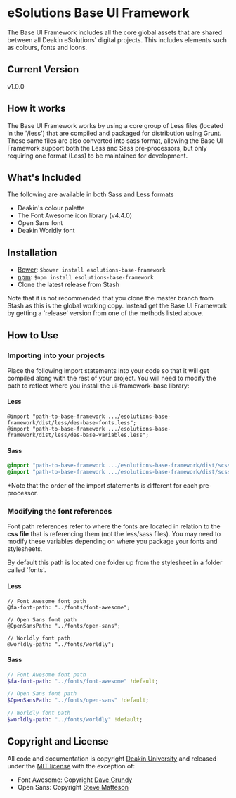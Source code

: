 # eSolutions Base UI Framework
The Base UI Framework includes all the core global assets that are shared between all Deakin eSolutions' digital projects. This includes elements such as colours, fonts and icons.

## Current Version
v1.0.0

## How it works
The Base UI Framework works by using a core group of Less files (located in the '/less') that are compiled and packaged for distribution using Grunt. These same files are also converted into sass format, allowing the Base UI Framework support both the Less and Sass pre-processors, but only requiring one format (Less) to be maintained for development.

## What's Included
The following are available in both Sass and Less formats

* Deakin's colour palette
* The Font Awesome icon library (v4.4.0)
* Open Sans font
* Deakin Worldly font

## Installation
* [Bower](http://bower.io/): `$bower install esolutions-base-framework`
* [npm](https://www.npmjs.com/): `$npm install esolutions-base-framework`
* Clone the latest release from Stash

Note that it is not recommended that you clone the master branch from Stash as this is the global working copy. Instead get the Base UI Framework by getting a 'release' version from one of the methods listed above.

## How to Use

### Importing into your projects
Place the following import statements into your code so that it will get compiled along with the rest of your project. You will need to modify the path to reflect where you install the ui-framework-base library:

#### Less
```less
@import "path-to-base-framework .../esolutions-base-framework/dist/less/des-base-fonts.less";
@import "path-to-base-framework .../esolutions-base-framework/dist/less/des-base-variables.less";
```

#### Sass
```sass
@import "path-to-base-framework .../esolutions-base-framework/dist/scss/des-base-variables.scss";
@import "path-to-base-framework .../esolutions-base-framework/dist/scss/des-base-fonts.scss";
```

*Note that the order of the import statements is different for each pre-processor.

### Modifying the font references
Font path references refer to where the fonts are located in relation to the **css file** that is referencing them (not the less/sass files). You may need to modify these variables depending on where you package your fonts and stylesheets.

By default this path is located one folder up from the stylesheet in a folder called 'fonts'.

#### Less
```less
// Font Awesome font path
@fa-font-path: "../fonts/font-awesome";

// Open Sans font path
@OpenSansPath: "../fonts/open-sans";

// Worldly font path
@worldly-path: "../fonts/worldly";
```

#### Sass
```sass
// Font Awesome font path
$fa-font-path: "../fonts/font-awesome" !default;

// Open Sans font path
$OpenSansPath: "../fonts/open-sans" !default;

// Worldly font path
$worldly-path: "../fonts/worldly" !default;
```

## Copyright and License
All code and documentation is copyright [Deakin University](http://deakin.edu.au) and released under the [MIT license](https://opensource.org/licenses/MIT) with the exception of:

* Font Awesome: Copyright [Dave Grundy](http://fontawesome.io/license/)
* Open Sans: Copyright [Steve Matteson](http://www.monotype.com/studio/steve-matteson)

